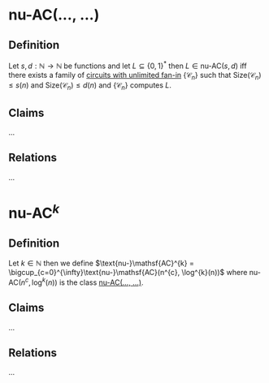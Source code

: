 # $\text{nu-}\mathsf{AC}$(..., ...)

## Definition

Let $s,d : \mathbb{N} \to \mathbb{N}$  be functions and let $L\subseteq \{0, 1\}^*$ then $L\in \text{nu-}\mathsf{AC}(s, d)$  iff there exists a family of [circuits with unlimited fan-in](...) $\{\mathcal{C}_n\}$ such that $\text{Size}(\mathcal{C}_n)\le s(n)$  and $\text{Size}(\mathcal{C}_n)\le d(n)$ and $\{\mathcal{C}_n\}$ computes $L$.

## Claims

...

## Relations

...

# $\text{nu-}\mathsf{AC}^k$

## Definition

Let $k\in\mathbb{N}$ then we define $\text{nu-}\mathsf{AC}^{k} = \bigcup_{c=0}^{\infty}\text{nu-}\mathsf{AC}(n^{c}, \log^{k}(n))$ where $\text{nu-}\mathsf{AC}(n^c, \log^k(n))$ is the class [nu-AC(..., ...)](#nuac-).

## Claims

...

## Relations

...
